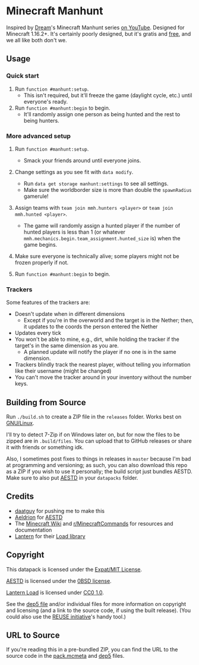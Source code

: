 <!--
  ~ SPDX-FileCopyrightText: 2020-2021 Nathaniel Fitzenrider <https://github.com/nfitzen>
  ~
  ~ SPDX-License-Identifier: MIT
  -->

# Minecraft Manhunt
Inspired by [Dream]'s Minecraft Manhunt series [on YouTube][mcmanhunt-yt].
Designed for Minecraft 1.16.2+. It's certainly poorly designed, but it's gratis
and [free][fsd], and we all like both don't we.

[Dream]: https://www.youtube.com/channel/UCTkXRDQl0luXxVQrRQvWS6w
[mcmanhunt-yt]: https://www.youtube.com/playlist?list=PLChiKQUYPsJ9_ZXHeT287Ry2tIX1AiSkq
[fsd]: https://www.gnu.org/philosophy/free-sw.html "Free as in freedom, not price."


## Usage

### Quick start

1. Run `function #manhunt:setup`.
    - This isn't required, but it'll freeze the game (daylight cycle, etc.) until everyone's ready.
2. Run `function #manhunt:begin` to begin.
    - It'll randomly assign one person as being hunted and the rest to being hunters.

### More advanced setup

1. Run `function #manhunt:setup`.
    - Smack your friends around until everyone joins.

2. Change settings as you see fit with `data modify`.

    - Run `data get storage manhunt:settings` to see all settings.
    - Make sure the worldborder size is more than double the `spawnRadius`
        gamerule!

3. Assign teams with `team join mmh.hunters <player>`
    or `team join mmh.hunted <player>`.

    - The game will randomly assign a hunted player
        if the number of hunted players is less than 1 (or whatever `mmh.mechanics.begin.team_assignment.hunted_size` is) when the game begins.

4. Make sure everyone is technically alive; some players might not be frozen properly if not.

5. Run `function #manhunt:begin` to begin.

### Trackers
Some features of the trackers are:
- Doesn't update when in different dimensions
    - Except if you're in the overworld and the target is in the Nether; then, it updates to the coords the person entered the Nether
- Updates every tick
- You won't be able to mine, e.g., dirt, while holding the tracker if the target's in the same dimension as you are.
    - A planned update will notify the player if no one is in the same dimension.
- Trackers blindly track the nearest player, without telling you information like their username (might be changed)
- You can't move the tracker around in your inventory without the number keys.

## Building from Source

Run `./build.sh` to create a ZIP file in the `releases` folder. Works best on [GNU/Linux](//gnu.org/gnu/linux-and-gnu.html).

I'll try to detect 7-Zip if on Windows later on, but for now the files to be zipped are in `.build/files`. You can upload that to GitHub releases or share it with friends or something idk.

Also, I sometimes post fixes to things in releases in `master` because I'm bad at programming and versioning; as such, you can also download this repo as a ZIP if you wish to use it personally; the build script just bundles AESTD. Make sure to also put [AESTD] in your `datapacks` folder.

## Credits
- [daatguy](//github.com/daatguy) for pushing me to make this
- [Aeldrion] for [AESTD]
- The [Minecraft Wiki](//minecraft.gamepedia.com/) and [r/MinecraftCommands] for
    resources and documentation
- [Lantern] for their [Load library][Lantern Load]

[r/MinecraftCommands]: https://reddit.com/r/MinecraftCommands

## Copyright
This datapack is licensed under the [Expat/MIT License](LICENSE).

[AESTD] is licensed under the [0BSD license](LICENSES/0BSD.txt).

[Lantern Load] is licensed under [CC0 1.0](LICENSES/CC0-1.0.txt).

See the [dep5 file](.reuse/dep5) and/or individual files for more information
on copyright and licensing (and a link to the source code, if using the built
release).
(You could also use the [REUSE initiative]'s handy tool.)

## URL to Source

If you're reading this in a pre-bundled ZIP, you can find the URL to the source
code in the [pack.mcmeta](pack.mcmeta) and [dep5](.reuse/dep5) files.

[REUSE Initiative]: https://reuse.software/

[Aeldrion]: https://github.com/Aeldrion
[Lantern]: https://github.com/LanternMC
[AESTD]: https://github.com/Aeldrion/AESTD
[Lantern Load]: https://github.com/LanternMC/Load
